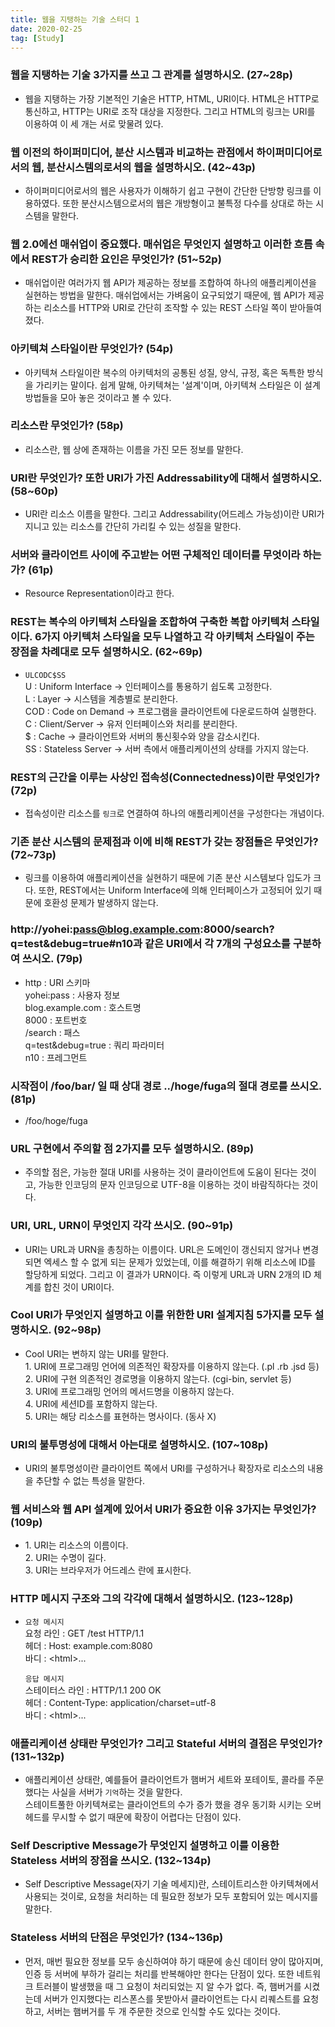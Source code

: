 ```yaml
---
title: 웹을 지탱하는 기술 스터디 1
date: 2020-02-25
tag: [Study]
---
```


### 웹을 지탱하는 기술 3가지를 쓰고 그 관계를 설명하시오. (27~28p)  

- 웹을 지탱하는 가장 기본적인 기술은 HTTP, HTML, URI이다. HTML은 HTTP로 통신하고, HTTP는 URI로 조작 대상을 지정한다. 그리고 HTML의 링크는 URI를 이용하여 이 세 개는 서로 맞물려 있다.
  
### 웹 이전의 하이퍼미디어, 분산 시스템과 비교하는 관점에서 하이퍼미디어로서의 웹, 분산시스템의로서의 웹을 설명하시오. (42~43p)  

- 하이퍼미디어로서의 웹은 사용자가 이해하기 쉽고 구현이 간단한 단방향 링크를 이용하였다. 또한 분산시스템으로서의 웹은 개방형이고 불특정 다수를 상대로 하는 시스템을 말한다.
  
### 웹 2.0에선 매쉬업이 중요했다. 매쉬업은 무엇인지 설명하고 이러한 흐름 속에서 REST가 승리한 요인은 무엇인가? (51~52p)  

- 매쉬업이란 여러가지 웹 API가 제공하는 정보를 조합하여 하나의 애플리케이션을 실현하는 방법을 말한다. 매쉬업에서는 가벼움이 요구되었기 때문에, 웹 API가 제공하는 리소스를 HTTP와 URI로 간단히 조작할 수 있는 REST 스타일 쪽이 받아들여졌다.
  
### 아키텍쳐 스타일이란 무엇인가? (54p)  

- 아키텍쳐 스타일이란 복수의 아키텍처의 공통된 성질, 양식, 규정, 혹은 독특한 방식을 가리키는 말이다. 쉽게 말해, 아키텍쳐는 '설계'이며, 아키텍쳐 스타일은 이 설계 방법들을 모아 놓은 것이라고 볼 수 있다.
  
### 리소스란 무엇인가? (58p)  

- 리소스란, 웹 상에 존재하는 이름을 가진 모든 정보를 말한다.
  
### URI란 무엇인가? 또한 URI가 가진 Addressability에 대해서 설명하시오. (58~60p)  

- URI란 리소스 이름을 말한다. 그리고 Addressability(어드레스 가능성)이란 URI가 지니고 있는 리소스를 간단히 가리킬 수 있는 성질을 말한다.
  
### 서버와 클라이언트 사이에 주고받는 어떤 구체적인 데이터를 무엇이라 하는가? (61p)  

- Resource Representation이라고 한다.
  
### REST는 복수의 아키텍처 스타일을 조합하여 구축한 복합 아키텍처 스타일이다. 6가지 아키텍처 스타일을 모두 나열하고 각 아키텍처 스타일이 주는 장점을 차례대로 모두 설명하시오. (62~69p)  

- `ULCODC$SS`  
    U : Uniform Interface -> 인터페이스를 통용하기 쉽도록 고정한다.  
    L : Layer -> 시스템을 계층별로 분리한다.  
    COD : Code on Demand -> 프로그램을 클라이언트에 다운로드하여 실행한다.  
    C : Client/Server -> 유저 인터페이스와 처리를 분리한다.  
    $ : Cache -> 클라이언트와 서버의 통신횟수와 양을 감소시킨다.  
    SS : Stateless Server -> 서버 측에서 애플리케이션의 상태를 가지지 않는다.  
  
### REST의 근간을 이루는 사상인 접속성(Connectedness)이란 무엇인가? (72p)  

- 접속성이란 리소스를 `링크`로 연결하여 하나의 애플리케이션을 구성한다는 개념이다.
  
### 기존 분산 시스템의 문제점과 이에 비해 REST가 갖는 장점들은 무엇인가? (72~73p)  

- 링크를 이용하여 애플리케이션을 실현하기 때문에 기존 분산 시스템보다 입도가 크다. 또한, REST에서는 Uniform Interface에 의해 인터페이스가 고정되어 있기 때문에 호환성 문제가 발생하지 않는다.
  
### http://yohei:pass@blog.example.com:8000/search?q=test&debug=true#n10과 같은 URI에서 각 7개의 구성요소를 구분하여 쓰시오. (79p)  

-  
  http : URI 스키마  
  yohei:pass : 사용자 정보  
  blog.example.com : 호스트명  
  8000 : 포트번호  
  /search : 패스  
  q=test&debug=true : 쿼리 파라미터  
  n10 : 프레그먼트
  
### 시작점이 /foo/bar/ 일 때 상대 경로 ../hoge/fuga의 절대 경로를 쓰시오. (81p)  

- /foo/hoge/fuga
  
### URL 구현에서 주의할 점 2가지를 모두 설명하시오. (89p)  

- 주의할 점은, 가능한 절대 URI를 사용하는 것이 클라이언트에 도움이 된다는 것이고, 가능한 인코딩의 문자 인코딩으로 UTF-8을 이용하는 것이 바람직하다는 것이다.
  
### URI, URL, URN이 무엇인지 각각 쓰시오. (90~91p)  

- URI는 URL과 URN을 총칭하는 이름이다. URL은 도메인이 갱신되지 않거나 변경되면 엑세스 할 수 없게 되는 문제가 있었는데, 이를 해결하기 위해 리소스에 ID를 할당하게 되었다. 그리고 이 결과가 URN이다. 즉 이렇게 URL과 URN 2개의 ID 체계를 합친 것이 URI이다.
  
### Cool URI가 무엇인지 설명하고 이를 위한한 URI 설계지침 5가지를 모두 설명하시오. (92~98p)  

- Cool URI는 변하지 않는 URI를 말한다.  
    1\. URI에 프로그래밍 언어에 의존적인 확장자를 이용하지 않는다. (.pl .rb .jsd 등)  
    2\. URI에 구현 의존적인 경로명을 이용하지 않는다. (cgi-bin, servlet 등)  
    3\. URI에 프로그래밍 언어의 메서드명을 이용하지 않는다.  
    4\. URI에 세션ID를 포함하지 않는다.  
    5\. URI는 해당 리소스를 표현하는 명사이다. (동사 X)
  
### URI의 불투명성에 대해서 아는대로 설명하시오. (107~108p)  

- URI의 불투명성이란 클라이언트 쪽에서 URI를 구성하거나 확장자로 리소스의 내용을 추단할 수 없는 특성을 말한다.

### 웹 서비스와 웹 API 설계에 있어서 URI가 중요한 이유 3가지는 무엇인가? (109p)

-  
  1\. URI는 리소스의 이름이다.  
  2\. URI는 수명이 길다.  
  3\. URI는 브라우저가 어드레스 란에 표시한다.  
  
### HTTP 메시지 구조와 그의 각각에 대해서 설명하시오. (123~128p)  

- `요청 메시지`  
  요청 라인 : GET /test HTTP/1.1  
  헤더 : Host: example.com:8080  
  바디 : \<html\>...  
  
  `응답 메시지`  
  스테이터스 라인 : HTTP/1.1 200 OK  
  헤더 : Content-Type: application/charset=utf-8  
  바디 : \<html\>...
  
### 애플리케이션 상태란 무엇인가? 그리고 Stateful 서버의 결점은 무엇인가? (131~132p)  

- 애플리케이션 상태란, 예를들어 클라이언트가 햄버거 세트와 포테이토, 콜라를 주문했다는 사실을 서버가 `기억`하는 것을 말한다.  
  스테이트풀한 아키텍쳐로는 클라이언트의 수가 증가 했을 경우 동기화 시키는 오버헤드를 무시할 수 없기 때문에 확장이 어렵다는 단점이 있다.
  
### Self Descriptive Message가 무엇인지 설명하고 이를 이용한 Stateless 서버의 장점을 쓰시오. (132~134p)  

- Self Descriptive Message(자기 기술 메세지)란, 스테이트리스한 아키텍쳐에서 사용되는 것이로, 요청을 처리하는 데 필요한 정보가 모두 포함되어 있는 메시지를 말한다.
  
### Stateless 서버의 단점은 무엇인가? (134~136p)  

- 먼저, 매번 필요한 정보를 모두 송신하여야 하기 때문에 송신 데이터 양이 많아지며, 인증 등 서버에 부하가 걸리는 처리를 반복해야만 한다는 단점이 있다. 또한 네트워크 트러블이 발생했을 때 그 요청이 처리되었는 지 알 수가 없다. 즉, 햄버거를 시켰는데 서버가 인지했다는 리스폰스를 못받아서 클라이언트는 다시 리퀘스트를 요청하고, 서버는 햄버거를 두 개 주문한 것으로 인식할 수도 있다는 것이다.
